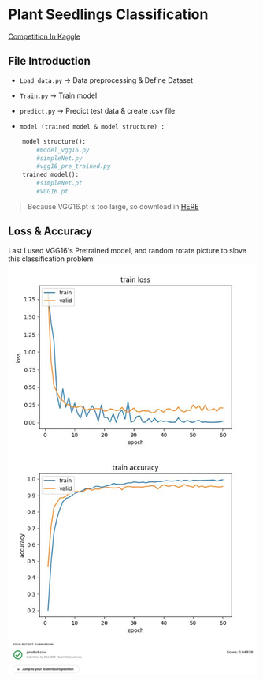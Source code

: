 # Plant Seedlings Classification

[Competition In Kaggle](https://www.kaggle.com/c/plant-seedlings-classification)

## File Introduction
 + `Load_data.py` -> Data preprocessing & Define Dataset

+ `Train.py` -> Train model

+ `predict.py` -> Predict test data & create .csv file

+ `model (trained model & model structure) : `
```python
    model structure():
        #model_vgg16.py
        #simpleNet.py
        #vgg16_pre_trained.py
    trained model():
        #simpleNet.pt
        #VGG16.pt
```

> Because VGG16.pt is too large, so download in [HERE](https://drive.google.com/file/d/1wpC13TOo5J3TwrPUdjHY8mX01jjXWEWM/view?usp=sharing)

## Loss & Accuracy
Last I used VGG16's Pretrained model, and random rotate picture to slove this classification problem
![](VGG16_train_loss.jpg)
![](VGG16_train_acc.jpg)
![](kaggle_result.png)